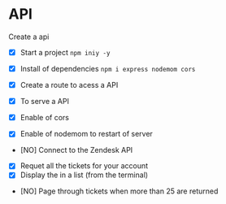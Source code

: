 # API

Create a api
- [x] Start a project `npm iniy -y`
- [x] Install of dependencies `npm i express nodemom cors`
- [x] Create a route to acess a API
- [x] To serve a API
- [x] Enable of cors
- [x] Enable of nodemom to restart of server



- [NO] Connect to the Zendesk API
- [X] Requet all the tickets for your account
- [X] Display the in a list (from the terminal)
- [NO] Page through tickets when more than 25 are returned